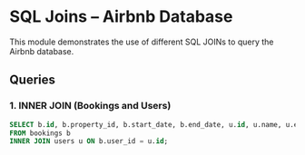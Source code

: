 # SQL Joins – Airbnb Database

This module demonstrates the use of different SQL JOINs to query the Airbnb database.

## Queries

### 1. INNER JOIN (Bookings and Users)
```sql
SELECT b.id, b.property_id, b.start_date, b.end_date, u.id, u.name, u.email
FROM bookings b
INNER JOIN users u ON b.user_id = u.id;
